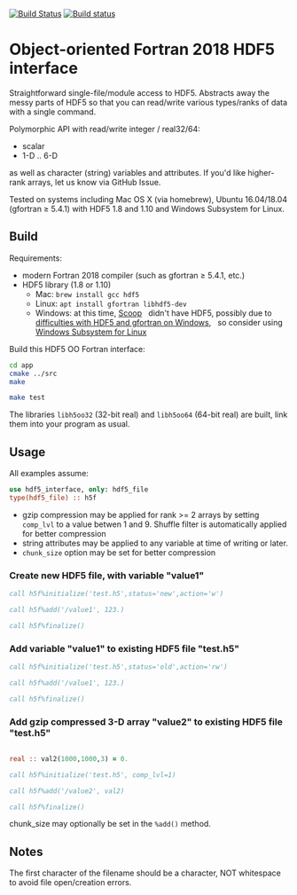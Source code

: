 [![Build Status](https://travis-ci.org/scivision/oo_hdf5_fortran.svg?branch=master)](https://travis-ci.org/scivision/oo_hdf5_fortran)
[![Build status](https://ci.appveyor.com/api/projects/status/9njjb04mol8l2sjx?svg=true)](https://ci.appveyor.com/project/scivision/oo-hdf5-fortran)
# Object-oriented Fortran 2018 HDF5 interface

Straightforward single-file/module access to HDF5.
Abstracts away the messy parts of HDF5 so that you can read/write various types/ranks of data with a single command.

Polymorphic API with read/write integer / real32/64:

* scalar
* 1-D .. 6-D

as well as character (string) variables and attributes.
If you'd like higher-rank arrays, let us know via GitHub Issue.

Tested on systems including Mac OS X (via homebrew), Ubuntu 16.04/18.04 (gfortran &ge; 5.4.1) with HDF5 1.8 and 1.10 and Windows Subsystem for Linux.

## Build

Requirements:

* modern Fortran 2018 compiler (such as gfortran &ge; 5.4.1, etc.)
* HDF5 library (1.8 or 1.10)
  * Mac: `brew install gcc hdf5`
  * Linux: `apt install gfortran libhdf5-dev`
  * Windows: at this time,
    [Scoop](https://www.scivision.co/brew-install-scoop-for-windows/)
    didn't have HDF5, possibly due to
    [difficulties with HDF5 and gfortran on Windows](https://stackoverflow.com/a/30056831),
    so consider using
    [Windows Subsystem for Linux](https://www.scivision.co/install-windows-subsystem-for-linux/)


Build this HDF5 OO Fortran interface:

```sh
cd app
cmake ../src
make

make test
```

The libraries `libh5oo32` (32-bit real) and `libh5oo64` (64-bit real) are built, link them into your program as usual.

## Usage

All examples assume:

```fortran
use hdf5_interface, only: hdf5_file
type(hdf5_file) :: h5f
```


* gzip compression may be applied for rank >= 2 arrays by setting `comp_lvl` to a value betwen 1 and 9. Shuffle filter is automatically applied for better compression
* string attributes may be applied to any variable at time of writing or later.
* `chunk_size` option may be set for better compression


### Create new HDF5 file, with variable "value1"

```fortran
call h5f%initialize('test.h5',status='new',action='w')

call h5f%add('/value1', 123.)

call h5f%finalize()
```

### Add variable "value1" to existing HDF5 file "test.h5"

```fortran
call h5f%initialize('test.h5',status='old',action='rw')

call h5f%add('/value1', 123.)

call h5f%finalize()
```

### Add gzip compressed 3-D array "value2" to existing HDF5 file "test.h5"

```fortran

real :: val2(1000,1000,3) = 0.

call h5f%initialize('test.h5', comp_lvl=1)

call h5f%add('/value2', val2)

call h5f%finalize()
```

chunk_size may optionally be set in the `%add()` method.

## Notes

The first character of the filename should be a character, NOT whitespace to avoid file open/creation errors.

